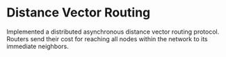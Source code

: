 # Distance Vector Routing
Implemented a distributed asynchronous distance vector routing protocol. Routers send their cost for reaching all nodes within the network to its immediate neighbors.
